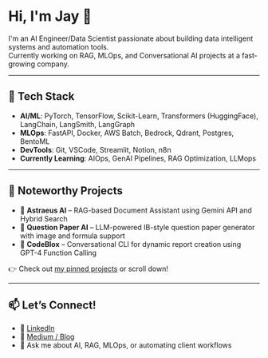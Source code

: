 # Hi, I'm Jay 👋

I'm an AI Engineer/Data Scientist passionate about building data intelligent systems and automation tools.  
Currently working on RAG, MLOps, and Conversational AI projects at a fast-growing company.

---

## 🚀 Tech Stack
- **AI/ML**: PyTorch, TensorFlow, Scikit-Learn, Transformers (HuggingFace), LangChain, LangSmith, LangGraph
- **MLOps**: FastAPI, Docker, AWS Batch, Bedrock, Qdrant, Postgres, BentoML
- **DevTools**: Git, VSCode, Streamlit, Notion, n8n
- **Currently Learning**: AIOps, GenAI Pipelines, RAG Optimization, LLMops

---

## 📂 Noteworthy Projects
- 🔸 **Astraeus AI** – RAG-based Document Assistant using Gemini API and Hybrid Search
- 🔸 **Question Paper AI** – LLM-powered IB-style question paper generator with image and formula support
- 🔸 **CodeBlox** – Conversational CLI for dynamic report creation using GPT-4 Function Calling

👉 Check out [my pinned projects](#) or scroll down!

---

## 📫 Let’s Connect!
- 🔗 [LinkedIn](https://www.linkedin.com/in/jay-soni-baa164191/)
- 🧠 [Medium / Blog](Comming-soon) 
- 💬 Ask me about AI, RAG, MLOps, or automating client workflows


<!---
jaymsoni/jaymsoni is a ✨ special ✨ repository because its `README.md` (this file) appears on your GitHub profile.
You can click the Preview link to take a look at your changes.
--->
